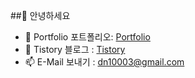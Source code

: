 ##👋 안녕하세요


- 🌱 Portfolio 포트폴리오: [Portfolio](https://kdn0325.github.io/Portfolio/)
- 🙌 Tistory 블로그 : [Tistory](https://kdn0325.tistory.com/)
- 📫 E-Mail 보내기 : dn10003@gmail.com
